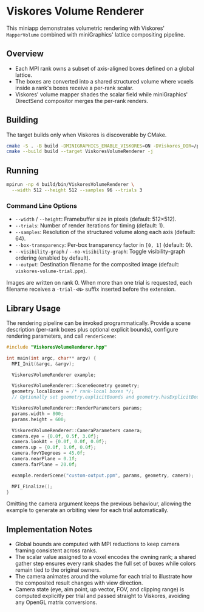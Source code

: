 # Viskores Volume Renderer

This miniapp demonstrates volumetric rendering with Viskores' `MapperVolume` combined with miniGraphics' lattice compositing pipeline.

## Overview

- Each MPI rank owns a subset of axis-aligned boxes defined on a global lattice.
- The boxes are converted into a shared structured volume where voxels inside a rank's boxes receive a per-rank scalar.
- Viskores' volume mapper shades the scalar field while miniGraphics' DirectSend compositor merges the per-rank renders.

## Building

The target builds only when Viskores is discoverable by CMake.

```bash
cmake -S . -B build -DMINIGRAPHICS_ENABLE_VISKORES=ON -DViskores_DIR=/path/to/viskores
cmake --build build --target ViskoresVolumeRenderer -j
```

## Running

```bash
mpirun -np 4 build/bin/ViskoresVolumeRenderer \
  --width 512 --height 512 --samples 96 --trials 3
```

### Command Line Options

- `--width` / `--height`: Framebuffer size in pixels (default: 512×512).
- `--trials`: Number of render iterations for timing (default: 1).
- `--samples`: Resolution of the structured volume along each axis (default: 64).
- `--box-transparency`: Per-box transparency factor in `[0, 1]` (default: 0).
- `--visibility-graph` / `--no-visibility-graph`: Toggle visibility-graph ordering (enabled by default).
- `--output`: Destination filename for the composited image (default: `viskores-volume-trial.ppm`).

Images are written on rank 0. When more than one trial is requested, each filename receives a `-trial-<N>` suffix inserted before the extension.

## Library Usage

The rendering pipeline can be invoked programmatically. Provide a scene description (per-rank boxes plus optional explicit bounds), configure rendering parameters, and call `renderScene`:

```cpp
#include "ViskoresVolumeRenderer.hpp"

int main(int argc, char** argv) {
  MPI_Init(&argc, &argv);

  ViskoresVolumeRenderer example;

  ViskoresVolumeRenderer::SceneGeometry geometry;
  geometry.localBoxes = /* rank-local boxes */;
  // Optionally set geometry.explicitBounds and geometry.hasExplicitBounds.

  ViskoresVolumeRenderer::RenderParameters params;
  params.width = 800;
  params.height = 600;

  ViskoresVolumeRenderer::CameraParameters camera;
  camera.eye = {0.0f, 0.5f, 3.0f};
  camera.lookAt = {0.0f, 0.0f, 0.0f};
  camera.up = {0.0f, 1.0f, 0.0f};
  camera.fovYDegrees = 45.0f;
  camera.nearPlane = 0.1f;
  camera.farPlane = 20.0f;

  example.renderScene("custom-output.ppm", params, geometry, camera);

  MPI_Finalize();
}
```

Omitting the camera argument keeps the previous behaviour, allowing the example
to generate an orbiting view for each trial automatically.

## Implementation Notes

- Global bounds are computed with MPI reductions to keep camera framing consistent across ranks.
- The scalar value assigned to a voxel encodes the owning rank; a shared gather step ensures every rank shades the full set of boxes while colors remain tied to the original owners.
- The camera animates around the volume for each trial to illustrate how the composited result changes with view direction.
- Camera state (eye, aim point, up vector, FOV, and clipping range) is computed explicitly per trial and passed straight to Viskores, avoiding any OpenGL matrix conversions.
